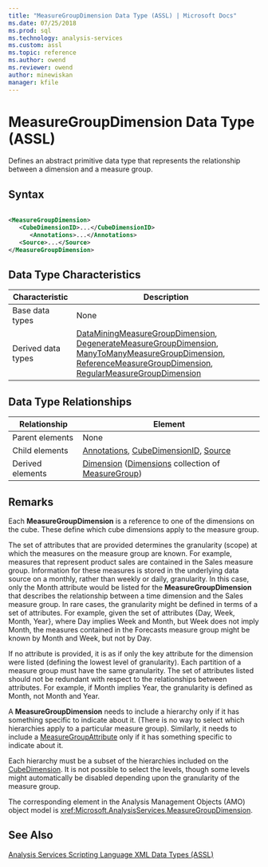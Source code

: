 ```yaml
---
title: "MeasureGroupDimension Data Type (ASSL) | Microsoft Docs"
ms.date: 07/25/2018
ms.prod: sql
ms.technology: analysis-services
ms.custom: assl
ms.topic: reference
ms.author: owend
ms.reviewer: owend
author: minewiskan
manager: kfile
---
```

# MeasureGroupDimension Data Type (ASSL)

  Defines an abstract primitive data type that represents the relationship between a dimension and a measure group.  
  
## Syntax  
  
```xml  
  
<MeasureGroupDimension>  
   <CubeDimensionID>...</CubeDimensionID>  
      <Annotations>...</Annotations>  
   <Source>...</Source>  
</MeasureGroupDimension>  
```  
  
## Data Type Characteristics  
  
|Characteristic|Description|  
|--------------------|-----------------|  
|Base data types|None|  
|Derived data types|[DataMiningMeasureGroupDimension](dataminingmeasuregroupdimension-data-type-assl.md), [DegenerateMeasureGroupDimension](degeneratemeasuregroupdimension-data-type-assl.md), [ManyToManyMeasureGroupDimension](manytomanymeasuregroupdimension-data-type-assl.md), [ReferenceMeasureGroupDimension](referencemeasuregroupdimension-data-type-assl.md), [RegularMeasureGroupDimension](regularmeasuregroupdimension-data-type-assl.md)|  
  
## Data Type Relationships  
  
|Relationship|Element|  
|------------------|-------------|  
|Parent elements|None|  
|Child elements|[Annotations](collections/annotations-element-assl.md), [CubeDimensionID](properties/cubedimensionid-element-assl.md), [Source](properties/source-element-binding-assl.md)|  
|Derived elements|[Dimension](objects/dimension-element-assl.md) ([Dimensions](collections/dimensions-element-assl.md) collection of [MeasureGroup](objects/measuregroup-element-assl.md))|  
  
## Remarks  
 Each **MeasureGroupDimension** is a reference to one of the dimensions on the cube. These define which cube dimensions apply to the measure group.  
  
 The set of attributes that are provided determines the granularity (scope) at which the measures on the measure group are known. For example, measures that represent product sales are contained in the Sales measure group. Information for these measures is stored in the underlying data source on a monthly, rather than weekly or daily, granularity. In this case, only the Month attribute would be listed for the **MeasureGroupDimension** that describes the relationship between a time dimension and the Sales measure group. In rare cases, the granularity might be defined in terms of a set of attributes. For example, given the set of attributes {Day, Week, Month, Year}, where Day implies Week and Month, but Week does not imply Month, the measures contained in the Forecasts measure group might be known by Month and Week, but not by Day.  
  
 If no attribute is provided, it is as if only the key attribute for the dimension were listed (defining the lowest level of granularity). Each partition of a measure group must have the same granularity. The set of attributes listed should not be redundant with respect to the relationships between attributes. For example, if Month implies Year, the granularity is defined as Month, not Month and Year.  
  
 A **MeasureGroupDimension** needs to include a hierarchy only if it has something specific to indicate about it. (There is no way to select which hierarchies apply to a particular measure group). Similarly, it needs to include a [MeasureGroupAttribute](measuregroupattribute-data-type-assl.md) only if it has something specific to indicate about it.  
  
 Each hierarchy must be a subset of the hierarchies included on the [CubeDimension](cubedimension-data-type-assl.md). It is not possible to select the levels, though some levels might automatically be disabled depending upon the granularity of the measure group.  
  
 The corresponding element in the Analysis Management Objects (AMO) object model is <xref:Microsoft.AnalysisServices.MeasureGroupDimension>.  
  
## See Also  
 [Analysis Services Scripting Language XML Data Types &#40;ASSL&#41;](analysis-services-scripting-language-xml-data-types-assl.md)  
  
  
